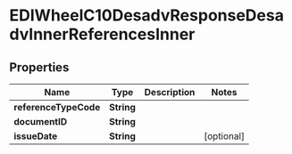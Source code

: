 

# EDIWheelC10DesadvResponseDesadvInnerReferencesInner


## Properties

| Name | Type | Description | Notes |
|------------ | ------------- | ------------- | -------------|
|**referenceTypeCode** | **String** |  |  |
|**documentID** | **String** |  |  |
|**issueDate** | **String** |  |  [optional] |



